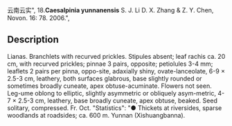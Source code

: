 云南云实",
18.**Caesalpinia yunnanensis** S. J. Li D. X. Zhang & Z. Y. Chen, Novon. 16: 78. 2006.",

## Description
Lianas. Branchlets with recurved prickles. Stipules absent; leaf rachis ca. 20 cm, with recurved prickles; pinnae 3 pairs, opposite; petiolules 3-4 mm; leaflets 2 pairs per pinna, oppo-site, adaxially shiny, ovate-lanceolate, 6-9 × 2.5-3 cm, leathery, both surfaces glabrous, base slightly rounded or sometimes broadly cuneate, apex obtuse-acuminate. Flowers not seen. Leg-ume oblong to elliptic, slightly asymmetric or obliquely asym-metric, 4-7 × 2.5-3 cm, leathery, base broadly cuneate, apex obtuse, beaked. Seed solitary, compressed. Fr. Oct.
  "Statistics": "● Thickets at riversides, sparse woodlands at roadsides; ca. 600 m. Yunnan (Xishuangbanna).
